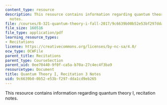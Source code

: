 ```yaml
---
content_type: resource
description: This resource contains information regarding quantum theory I, recitation
  notes.
file: /courses/8-321-quantum-theory-i-fall-2017/9c6639b00b52e53bf297dda1cd9eb265_MIT8_321F17_Rec3.pdf
file_size: 160516
file_type: application/pdf
learning_resource_types:
- Recitations
license: https://creativecommons.org/licenses/by-nc-sa/4.0/
ocw_type: OCWFile
parent_title: Recitations
parent_type: CourseSection
parent_uid: 0ee70440-9f0f-ca5a-b70a-27c4ec4f3ba9
resourcetype: Document
title: Quantum Theory I, Recitation 3 Notes
uid: 9c6639b0-0b52-e53b-f297-dda1cd9eb265
---
```

This resource contains information regarding quantum theory I, recitation notes.